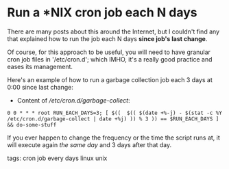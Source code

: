 # Run a *NIX cron job each N days

There are many posts about this around the Internet, but I couldn't find any that explained how to run the job each N days **since job's last change**. 

Of course, for this approach to be useful, you will need to have granular cron job files in '/etc/cron.d'; which IMHO, it's a really good practice and eases its management.

Here's an example of how to run a garbage collection job each 3 days at 0:00 since last change:

- Content of _/etc/cron.d/garbage-collect_:

```
0 0 * * * root RUN_EACH_DAYS=3; [ $((  $(( $(date +%-j) - $(stat -c %Y /etc/cron.d/garbage-collect | date +%j) )) % 3 )) == $RUN_EACH_DAYS ] && do-some-stuff
```

If you ever happen to change the frequency or the time the script runs at, it will execute again *the same day* and 3 days after that day.

tags: cron job every days linux unix
